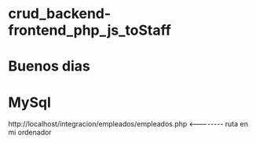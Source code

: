 # crud_backend-frontend_php_js_toStaff
# Buenos dias
# MySql
http://localhost/integracion/empleados/empleados.php <-------- ruta en mi ordenador
